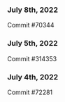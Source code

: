 ### July 8th, 2022

Commit #70344

### July 5th, 2022

Commit #314353


### July 4th, 2022

Commit #72281
